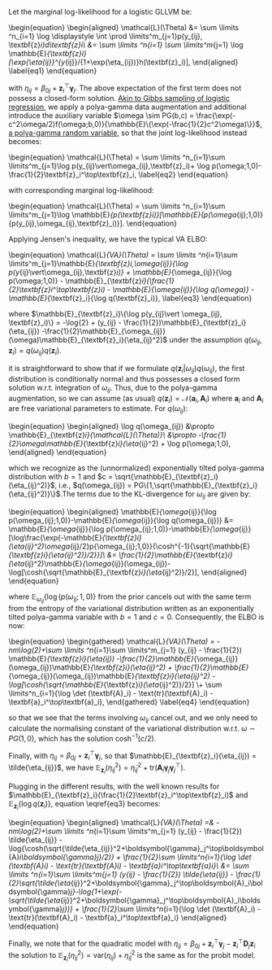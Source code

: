 Let the marginal log-likelihood for a logistic GLLVM be:

\begin{equation}
\begin{aligned}
\mathcal{L}(\Theta) &= \sum \limits ^n_{i=1} \log \displaystyle \int \prod \limits^m_{j=1}p(y_{ij}, \textbf{z}_i)d\textbf{z}_i\\
&= \sum \limits ^n_{i=1} \sum \limits^m_{j=1} \log \mathbb{E}_{\textbf{z}_i}[\exp\{\eta_{ij}\}^{y_{ij}}/\{1+\exp(\eta_{ij})\}h(\textbf{z}_i)],
\end{aligned}
\label{eq1}
\end{equation}

with $\eta_{ij} = \beta_{0j} + \textbf{z}_i^\top\boldsymbol{\gamma}_j$. The above expectation of the first term does not possess a closed-form solution. [Akin to Gibbs sampling of logistic regression](https://arxiv.org/pdf/1205.0310), we apply a polya-gamma data augmentation and additional introduce the auxiliary variable $\omega \sim PG(b,c) = \frac{\exp(-c^2\omega/2)f(\omega;b,0)}{\mathbb{E}\{\exp(-\frac{1}{2}c^2\omega)\}}$, [a polya-gamma random variable](https://stephens999.github.io/fiveMinuteStats/polya_gamma.html), so that the joint log-likelihood instead becomes:

\begin{equation}
\mathcal{L}(\Theta) = \sum \limits ^n_{i=1}\sum \limits^m_{j=1}\log p(y_{ij}\vert\omega_{ij},\textbf{z}_i)+ \log p(\omega;1,0)-\frac{1}{2}\textbf{z}_i^\top\textbf{z}_i,
\label{eq2}
\end{equation}

with corresponding marginal log-likelihood:

\begin{equation}
\mathcal{L}(\Theta) = \sum \limits ^n_{i=1}\sum \limits^m_{j=1}\log \mathbb{E}_{p(\textbf{z}_i)}[\mathbb{E}_{p(\omega_{ij};1,0)}\{p(y_{ij},\omega_{ij},\textbf{z}_i)\}].
\end{equation}

Applying Jensen's inequality, we have the typical VA ELBO:

\begin{equation}
\mathcal{L}_{VA}(\Theta) = \sum \limits ^n_{i=1}\sum \limits^m_{j=1}\mathbb{E}_{\textbf{z}_i,\omega_{ij}}\{\log p(y_{ij}\vert\omega_{ij},\textbf{z}_i)\} + \mathbb{E}_{\omega_{ij}}\{\log p(\omega;1,0)\} -  \mathbb{E}_{\textbf{z}_i}(\frac{1}{2}\textbf{z}_i^\top\textbf{z}_i) - \mathbb{E}_{\omega_{ij}}\{\log q(\omega)\} - \mathbb{E}_{\textbf{z}_i}\{\log q(\textbf{z}_i)\},
\label{eq3}
\end{equation}

where $\mathbb{E}_{\textbf{z}_i}\{\log p(y_{ij}\vert \omega_{ij}, \textbf{z}_i)\} = -\log{2} + (y_{ij} - \frac{1}{2})\mathbb{E}_{\textbf{z}_i}(\eta_{ij}) -\frac{1}{2}\mathbb{E}_{\omega_{ij}}(\omega)\mathbb{E}_{\textbf{z}_i}(\eta_{ij}^2)$ under the assumption $q(\omega_{ij},\textbf{z}_i) = q(\omega_{ij})q(\textbf{z}_i)$. 

<!-- Note, that we cannot proceed under the assumption $q(\omega_{ij},\textbf{z}_i) = q(\omega_{ij}|\textbf{z}_i)q(\textbf{z}_i)$, as it would leave us with $\mathbb{E}_{\textbf{z}_i}\{\log\cosh(\vert\eta\vert/2)\}$ in the likelihood, which does not possess a closed-form solution. -->

it is straightforward to show that if we formulate $q(\textbf{z}_i\vert \omega_{ij})q(\omega_{ij})$, the first distribution is conditionally normal and thus possesses a closed form solution w.r.t. integration of $\omega_{ij}$. Thus, due to the polya-gamma augmentation, so we can assume (as usual) $q(\textbf{z}_i) = \mathcal{N}(\textbf{a}_i, \textbf{A}_i)$ where $\textbf{a}_i$ and $\textbf{A}_i$ are free variational parameters to estimate. For $q(\omega_{ij})$:

\begin{equation}
\begin{aligned}
\log q(\omega_{ij}) &\propto \mathbb{E}_{\textbf{z}_i}\{\mathcal{L}(\Theta)\}\\
&\propto -\frac{1}{2}\omega\mathbb{E}_{\textbf{z}_i}(\eta_{ij}^2) + \log p(\omega;1,0),
\end{aligned}
\end{equation}

which we recognize as the (unnormalized) exponentially tilted polya-gamma distribution with $b = 1$ and $c = \sqrt{\mathbb{E}_{\textbf{z}_i}(\eta_{ij}^2)}$, i.e., $q(\omega_{ij}) = PG\{1,\sqrt{\mathbb{E}_{\textbf{z}_i}(\eta_{ij}^2)}\}$.The terms due to the KL-divergence for $\omega_{ij}$ are given by:

\begin{equation}
\begin{aligned}
\mathbb{E}_{\omega_{ij}}\{\log p(\omega_{ij};1,0)\}-\mathbb{E}_{\omega_{ij}}\{\log q(\omega_{ij})\} &= \mathbb{E}_{\omega_{ij}}\{\log p(\omega_{ij};1,0)\}-\mathbb{E}_{\omega_{ij}}[\log\frac{\exp\{-\mathbb{E}_{\textbf{z}_i}(\eta_{ij}^2)\omega_{ij}/2\}p\{\omega_{ij};1,0\}}{\cosh^{-1}\{\sqrt{\mathbb{E}_{\textbf{z}_i}(\eta_{ij}^2)}/2\}}]\\
&= \frac{1}{2}\mathbb{E}_{\textbf{z}_i}(\eta_{ij}^2)\mathbb{E}_{\omega_{ij}}(\omega_{ij})-\log[\cosh\{\sqrt{\mathbb{E}_{\textbf{z}_i}(\eta_{ij}^2)}/2\}],
\end{aligned}
\end{equation}

where $\mathbb{E}_{\omega_{ij}}\{\log(p(\omega_{ij};1,0)\}$ from the prior cancels out with the same term from the entropy of the variational distribution written as an exponentially tilted polya-gamma variable with $b = 1$ and $c = 0$. Consequently, the ELBO is now:

\begin{equation}
\begin{gathered}
\mathcal{L}_{VA}(\Theta) = -nm\log(2)+\sum \limits ^n_{i=1}\sum \limits^m_{j=1} (y_{ij} - \frac{1}{2}) \mathbb{E}_{\textbf{z}_i}(\eta_{ij}) -\frac{1}{2}\mathbb{E}_{\omega_{ij}}(\omega_{ij})\mathbb{E}_{\textbf{z}_i}(\eta_{ij}^2) + \frac{1}{2}\mathbb{E}_{\omega_{ij}}(\omega_{ij})\mathbb{E}_{\textbf{z}_i}(\eta_{ij}^2) - \log[\cosh\{\sqrt{\mathbb{E}_{\textbf{z}_i}(\eta_{ij}^2)}/2\}] \\+ \sum \limits^n_{i=1}\{\log \det (\textbf{A}_i) - \text{tr}(\textbf{A}_i) - \textbf{a}_i^\top\textbf{a}_i\},
\end{gathered}
\label{eq4}
\end{equation}

so that we see that the terms involving $\omega_{ij}$ cancel out, and we only need to calculate the normalising constant of the variational distribution w.r.t. $\omega \sim PG(1,0)$, which has the solution $\cosh^{-1}(c/2)$.

Finally, with $\eta_{ij} = \beta_{0j} + \textbf{z}_i^\top\boldsymbol{\gamma}_j$, so that $\mathbb{E}_{\textbf{z}_i}(\eta_{ij}) = \tilde{\eta_{ij}}$, we have $\mathbb{E}_{\textbf{z}_i}(\eta_{ij}^2) = \tilde{\eta}_{ij}^2+ \text{tr}(\boldsymbol{A}_i\boldsymbol{\gamma}_j\boldsymbol{\gamma}_j^\top)$.

Plugging in the different results, with the well known results for $\mathbb{E}_{\textbf{z}_i}(\frac{1}{2}\textbf{z}_i^\top\textbf{z}_i)$ and $\mathbb{E}_{\textbf{z}_i}\{\log q(\textbf{z}_i)\}$, equation \eqref{eq3} becomes:

\begin{equation}
\begin{aligned}
\mathcal{L}_{VA}(\Theta) =& -nm\log(2)+\sum \limits ^n_{i=1}\sum \limits^m_{j=1} (y_{ij} - \frac{1}{2}) \tilde{\eta_{ij}} - \log\{\cosh(\sqrt{\tilde{\eta_{ij}}^2+\boldsymbol{\gamma}_j^\top\boldsymbol{A}_i\boldsymbol{\gamma}_j}/2)\} + \frac{1}{2}\sum \limits^n_{i=1}\{\log \det (\textbf{A}_i) - \text{tr}(\textbf{A}_i) - \textbf{a}_i^\top\textbf{a}_i\}\\
&= \sum \limits ^n_{i=1}\sum \limits^m_{j=1} (y_{ij} - \frac{1}{2}) \tilde{\eta_{ij}} - \frac{1}{2}\sqrt{\tilde{\eta_{ij}}^2+\boldsymbol{\gamma}_j^\top\boldsymbol{A}_i\boldsymbol{\gamma}_j}-\log\{1+\exp(-\sqrt{\tilde{\eta_{ij}}^2+\boldsymbol{\gamma}_j^\top\boldsymbol{A}_i\boldsymbol{\gamma}_j})\} + \frac{1}{2}\sum \limits^n_{i=1}\{\log \det (\textbf{A}_i) - \text{tr}(\textbf{A}_i) - \textbf{a}_i^\top\textbf{a}_i\}
\end{aligned}
\end{equation}

Finally, we note that for the quadratic model with $\eta_{ij} = \beta_{0j} + \textbf{z}_i^\top\boldsymbol{\gamma}_j - \textbf{z}_i^\top\textbf{D}_j\textbf{z}_i$ the solution to $\mathbb{E}_{\textbf{z}_i}(\eta_{ij}^2) = \text{var}(\eta_{ij})+\tilde{\eta}_{ij}^2$ is the same as for the probit model.